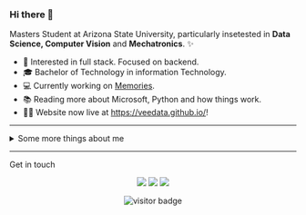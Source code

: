 ### Hi there 👋

Masters Student at Arizona State University, particularly insetested in **Data Science, Computer Vision** and **Mechatronics**. ✨

* 🧐   Interested in full stack. Focused on backend.
* 🎓   Bachelor of Technology in information Technology.
* 💻   Currently working on [Memories](https://github.com/veedata/memories).
* 📚   Reading more about Microsoft, Python and how things work.
* ✍🏻   Website now live at https://veedata.github.io/!

---

<details>
  <summary>Some more things about me</summary>
  <br>

  Some GitHub statistics:

  <p>
  <a href="https://github.com/veedata" style={"padding":10px}>
    <img align="center" src="https://github-readme-stats.vercel.app/api/top-langs/?username=veedata&title_color=ffffff&text_color=c9cacc&icon_color=2bbc8a&bg_color=1d1f21&langs_count=3" />
  </a>

  <a href="https://github.com/veedata">
    <img align="center" src="https://github-readme-stats.vercel.app/api?username=veedata&show_icons=true&line_height=27&count_private=true&title_color=ffffff&text_color=c9cacc&icon_color=2bbc8a&bg_color=1d1f21" alt="Viraj's GitHub Stats" />
  </a>
  </p>

  <a href="https://github.com/veedata">
    <img align="center" src="https://github-profile-trophy.vercel.app/?username=veedata&column=7&margin-w=13&theme=monokai" alt="Viraj's GitHub Trophy" />
  </a>

</details>
  
<hr>

Get in touch

<p align="center">
  <a href= "https://veedata.github.io"><img src="https://img.icons8.com/material-outlined/30/000000/domain.png"/></a>
  <a href= "https://www.linkedin.com/in/veedata/"><img src="https://img.icons8.com/material-outlined/30/000000/linkedin.png"/></a>
  <a href= "https://twitter.com/TheViraj_T"><img src="https://img.icons8.com/material-outlined/30/000000/twitter.png"/></a>
  <!-- <a href= "mail:"><img src="https://img.icons8.com/material-outlined/30/000000/new-post.png"/></a> -->
</p>

<p  align="center">
<img src="https://visitor-badge.laobi.icu/badge?page_id=veedata" alt="visitor badge"/>       
</p>

</p>


<!--
**veedata/veedata** is a ✨ _special_ ✨ repository because its `README.md` (this file) appears on your GitHub profile.

Here are some ideas to get you started:

- 🔭 I’m currently working on ...
- 🌱 I’m currently learning ...
- 👯 I’m looking to collaborate on ...
- 🤔 I’m looking for help with ...
- 💬 Ask me about ...
- 📫 How to reach me: ...
- 😄 Pronouns: ...
- ⚡ Fun fact: ...
-->

